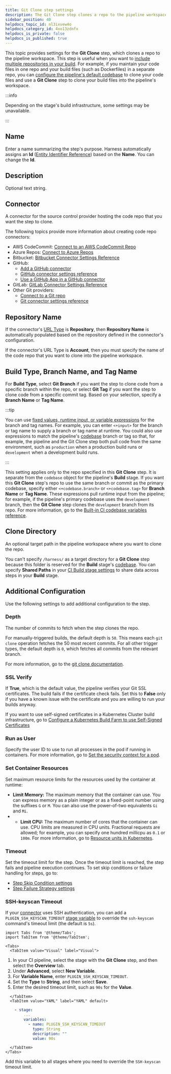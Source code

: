 ```yaml
---
title: Git Clone step settings
description: The Git Clone step clones a repo to the pipeline workspace.
sidebar_position: 40
helpdocs_topic_id: nl3ixvew4o
helpdocs_category_id: 4xo13zdnfx
helpdocs_is_private: false
helpdocs_is_published: true
---
```


This topic provides settings for the **Git Clone** step, which clones a repo to the pipeline workspace. This step is useful when you want to [include multiple repositories in your build](../use-ci/codebase-configuration/clone-and-process-multiple-codebases-in-the-same-pipeline.md). For example, if you maintain your code files in one repo and your build files (such as Dockerfiles) in a separate repo, you can [configure the pipeline's default codebase](../use-ci/codebase-configuration/create-and-configure-a-codebase.md) to clone your code files and use a **Git Clone** step to clone your build files into the pipeline's workspace.

:::info

Depending on the stage's build infrastructure, some settings may be unavailable.

:::

## Name

Enter a name summarizing the step's purpose. Harness automatically assigns an **Id** ([Entity Identifier Reference](../../platform/20_References/entity-identifier-reference.md)) based on the **Name**. You can change the **Id**.

## Description

Optional text string.

## Connector

A connector for the source control provider hosting the code repo that you want the step to clone.

The following topics provide more information about creating code repo connectors:

* AWS CodeCommit: [Connect to an AWS CodeCommit Repo](/docs/platform/Connectors/Code-Repositories/connect-to-code-repo#add-aws-codecommit-repo)
* Azure Repos: [Connect to Azure Repos](/docs/platform/Connectors/Code-Repositories/connect-to-a-azure-repo)
* Bitbucket: [Bitbucket Connector Settings Reference](/docs/platform/Connectors/Code-Repositories/ref-source-repo-provider/bitbucket-connector-settings-reference)
* GitHub:
  * [Add a GitHub connector](/docs/platform/Connectors/Code-Repositories/add-a-git-hub-connector)
  * [GitHub connector settings reference](/docs/platform/Connectors/Code-Repositories/ref-source-repo-provider/git-hub-connector-settings-reference)
  * [Use a GitHub App in a GitHub connector](/docs/platform/Connectors/Code-Repositories/git-hub-app-support)
* GitLab: [GitLab Connector Settings Reference](/docs/platform/Connectors/Code-Repositories/ref-source-repo-provider/git-lab-connector-settings-reference)
* Other Git providers:
  * [Connect to a Git repo](/docs/platform/Connectors/Code-Repositories/connect-to-code-repo)
  * [Git connector settings reference](/docs/platform/Connectors/Code-Repositories/ref-source-repo-provider/git-connector-settings-reference)

## Repository Name

If the connector's [URL Type](/docs/platform/Connectors/Code-Repositories/ref-source-repo-provider/git-connector-settings-reference#url-type) is **Repository**, then **Repository Name** is automatically populated based on the repository defined in the connector's configuration.

If the connector's URL Type is **Account**, then you must specify the name of the code repo that you want to clone into the pipeline workspace.

## Build Type, Branch Name, and Tag Name

For **Build Type**, select **Git Branch** if you want the step to clone code from a specific branch within the repo, or select **Git Tag** if you want the step to clone code from a specific commit tag. Based on your selection, specify a **Branch Name** or **Tag Name**.

:::tip

You can use [fixed values, runtime input, or variable expressions](/docs/platform/references/runtime-inputs/) for the branch and tag names. For example, you can enter `<+input>` for the branch or tag name to supply a branch or tag name at runtime. You could also use expressions to match the pipeline's [codebase](../use-ci/codebase-configuration/create-and-configure-a-codebase.md) branch or tag so that, for example, the pipeline and the Git Clone step both pull code from the same environment, such as `production` when a production build runs or `development` when a development build runs.

:::

This setting applies only to the repo specified in this **Git Clone** step. It is separate from the `codebase` object for the pipeline's **Build** stage. If you want this **Git Clone** step's repo to use the same branch or commit as the primary codebase, specify either `<+codebase.branch>` or `<+codebase.tag>` for **Branch Name** or **Tag Name**. These expressions pull runtime input from the pipeline; for example, if the pipeline's primary codebase uses the `development` branch, then the **Git Clone** step clones the `development` branch from its repo. For more information, go to the [Built-in CI codebase variables reference](../use-ci/codebase-configuration/built-in-cie-codebase-variables-reference.md).

## Clone Directory

An optional target path in the pipeline workspace where you want to clone the repo.

You can't specify `/harness/` as a target directory for a **Git Clone** step because this folder is reserved for the **Build** stage's [codebase](../use-ci/codebase-configuration/create-and-configure-a-codebase.md). You can specify **Shared Paths** in your [CI Build stage settings](../use-ci/set-up-build-infrastructure/ci-stage-settings.md) to share data across steps in your **Build** stage.

## Additional Configuration

Use the following settings to add additional configuration to the step.

### Depth

The number of commits to fetch when the step clones the repo.

For manually-triggered builds, the default depth is `50`. This means each `git clone` operation fetches the 50 most recent commits. For all other trigger types, the default depth is `0`, which fetches all commits from the relevant branch.

For more information, go to the [git clone documentation](https://git-scm.com/docs/git-clone).

### SSL Verify

If **True**, which is the default value, the pipeline verifies your Git SSL certificates. The build fails if the certificate check fails. Set this to **False** only if you have a known issue with the certificate and you are willing to run your builds anyway.

If you want to use self-signed certificates in a Kubernetes Cluster build infrastructure, go to [Configure a Kubernetes Build Farm to use Self-Signed Certificates](../use-ci/set-up-build-infrastructure/k8s-build-infrastructure/configure-a-kubernetes-build-farm-to-use-self-signed-certificates.md)

### Run as User

Specify the user ID to use to run all processes in the pod if running in containers. For more information, go to [Set the security context for a pod](https://kubernetes.io/docs/tasks/configure-pod-container/security-context/#set-the-security-context-for-a-pod).

### Set Container Resources

Set maximum resource limits for the resources used by the container at runtime:

* **Limit Memory:** The maximum memory that the container can use. You can express memory as a plain integer or as a fixed-point number using the suffixes `G` or `M`. You can also use the power-of-two equivalents `Gi` and `Mi`.
* * **Limit CPU:** The maximum number of cores that the container can use. CPU limits are measured in CPU units. Fractional requests are allowed; for example, you can specify one hundred millicpu as `0.1` or `100m`. For more information, go to [Resource units in Kubernetes](https://kubernetes.io/docs/concepts/configuration/manage-resources-containers/#resource-units-in-kubernetes).

### Timeout

Set the timeout limit for the step. Once the timeout limit is reached, the step fails and pipeline execution continues. To set skip conditions or failure handling for steps, go to:

* [Step Skip Condition settings](/docs/platform/8_Pipelines/w_pipeline-steps-reference/step-skip-condition-settings.md)
* [Step Failure Strategy settings](../../platform/8_Pipelines/w_pipeline-steps-reference/step-failure-strategy-settings.md)

### SSH-keyscan Timeout

If your [connector](#connector) uses SSH authentication, you can add a `PLUGIN_SSH_KEYSCAN_TIMEOUT` [stage variable](/docs/platform/pipelines/add-a-stage/#option-stage-variables) to override the `ssh-keyscan` command's timeout limit (the default is `5s`).

```mdx-code-block
import Tabs from '@theme/Tabs';
import TabItem from '@theme/TabItem';
```
```mdx-code-block
<Tabs>
  <TabItem value="Visual" label="Visual">
```

1. In your CI pipeline, select the stage with the **Git Clone** step, and then select the **Overview** tab.
2. Under **Advanced**, select **New Variable**.
3. For **Variable Name**, enter `PLUGIN_SSH_KEYSCAN_TIMEOUT`.
4. Set the **Type** to **String**, and then select **Save**.
5. Enter the desired timeout limit, such as `90s` for the **Value**.

```mdx-code-block
  </TabItem>
  <TabItem value="YAML" label="YAML" default>
```

```yaml
    - stage:
        ...
        variables:
          - name: PLUGIN_SSH_KEYSCAN_TIMEOUT
            type: String
            description: ""
            value: 90s
```

```mdx-code-block
  </TabItem>
</Tabs>
```

Add this variable to all stages where you need to override the `SSH-keyscan` timeout limit.
